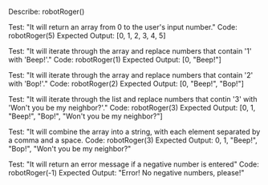 Describe: robotRoger()

Test: "It will return an array from 0 to the user's input number."
Code: robotRoger(5)
Expected Output: [0, 1, 2, 3, 4, 5]

Test: "It will iterate through the array and replace numbers that contain '1' with 'Beep!'."
Code: robotRoger(1)
Expected Output: [0, "Beep!"]

Test: "It will iterate through the array and replace numbers that contain '2' with 'Bop!'."
Code: robotRoger(2)
Expected Output: [0, "Beep!", "Bop!"]

Test: "It will iterate through the list and replace numbers that contin '3' with 'Won't you be my neighbor?'."
Code: robotRoger(3)
Expected Output: [0, 1, "Beep!", "Bop!", "Won't you be my neighbor?"]

Test: "It will combine the array into a string, with each element separated by a comma and a space. 
Code: robotRoger(3)
Expected Output: 0, 1, "Beep!", "Bop!", "Won't you be my neighbor?"

Test: "It will return an error message if a negative number is entered"
Code: robotRoger(-1)
Expected Output: "Error! No negative numbers, please!"